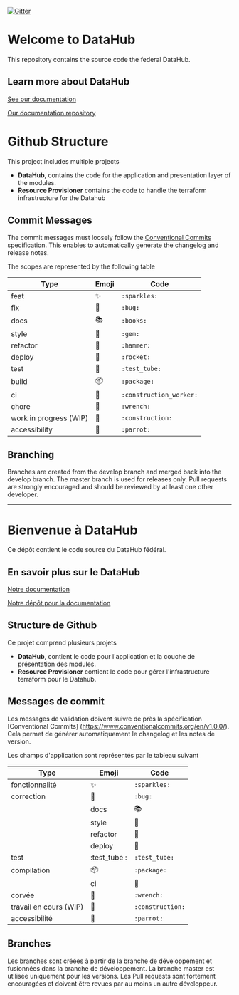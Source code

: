 [![Gitter](https://badges.gitter.im/Federal-Science-Data-Hub/community.svg)](https://gitter.im/Federal-Science-Data-Hub/community?utm_source=badge&utm_medium=badge&utm_campaign=pr-badge)

# Welcome to DataHub 

This repository contains the source code the federal DataHub. 

## Learn more about DataHub

[See our documentation](https://ssc-sp.github.io/datahub-docs/#/)

[Our documentation repository](https://github.com/ssc-sp/datahub-docs)

# Github Structure

This project includes multiple projects
- **DataHub**, contains the code for the application and presentation layer of the modules.
- **Resource Provisioner** contains the code to handle the terraform infrastructure for the Datahub

## Commit Messages

The commit messages must loosely follow the [Conventional Commits](https://www.conventionalcommits.org/en/v1.0.0/) specification. This enables to automatically generate the changelog and release notes.

The scopes are represented by the following table


| Type | Emoji | Code |
| --- | --- | --- |
| feat | ✨ | `:sparkles:` |
| fix | 🐛 | `:bug:` |
| docs | 📚 | `:books:` |
| style | 💎 | `:gem:` |
| refactor | 🔨 | `:hammer:` |
| deploy | 🚀 | `:rocket:` |
| test | :test_tube: | `:test_tube:` |
| build | 📦 | `:package:` |
| ci | 👷 | `:construction_worker:` |
| chore | 🔧 | `:wrench:` |
| work in progress (WIP) | 🚧 | `:construction:` |
| accessibility | 🦜 | `:parrot:` |

## Branching

Branches are created from the develop branch and merged back into the develop branch. The master branch is used for releases only. Pull requests are strongly encouraged and should be reviewed by at least one other developer.

--------------------------------

# Bienvenue à DataHub 

Ce dépôt contient le code source du DataHub fédéral. 

## En savoir plus sur le DataHub

[Notre documentation](https://ssc-sp.github.io/datahub-docs/#/)

[Notre dépôt pour la documentation](https://github.com/ssc-sp/datahub-docs)

## Structure de Github

Ce projet comprend plusieurs projets
- **DataHub**, contient le code pour l'application et la couche de présentation des modules.
- **Resource Provisioner** contient le code pour gérer l'infrastructure terraform pour le Datahub.

## Messages de commit

Les messages de validation doivent suivre de près la spécification [Conventional Commits] (https://www.conventionalcommits.org/en/v1.0.0/). Cela permet de générer automatiquement le changelog et les notes de version.

Les champs d'application sont représentés par le tableau suivant


| Type | Emoji | Code |
| --- | --- | --- |
| fonctionnalité | ✨ | `:sparkles:` |
| correction | 🐛 | `:bug:` |
| | docs | 📚 | `:books:` |
| | style | 💎 | `:gem:` | style | 💎 | `:gem:` | refactor
| | refactor | 🔨 | `:hammer:` | refactoring
| | deploy | 🚀 | `:rocket:` |
| test | :test_tube : | `:test_tube:` |
| compilation | 📦 | `:package:` |
| | ci | 👷 | `:construction_worker:` |
| corvée | 🔧 | `:wrench:`
| travail en cours (WIP) | 🚧 | `:construction:` | travaux en cours (WIP)
| accessibilité | 🦜 | `:parrot:` |

## Branches

Les branches sont créées à partir de la branche de développement et fusionnées dans la branche de développement. La branche master est utilisée uniquement pour les versions. Les Pull requests sont fortement encouragées et doivent être revues par au moins un autre développeur.
